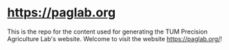 # <https://paglab.org>

This is the repo for the content used for generating the TUM Precision Agriculture Lab's website. Welcome to visit the website <https://paglab.org/>!
